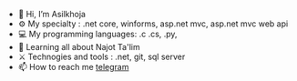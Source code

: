 - 👋 Hi, I’m Asilkhoja
- ⚙️ My specialty : .net core, winforms, asp.net mvc, asp.net mvc web api
- 💻 My programming languages: .c .cs, .py, 
- 🌱 Learning all about Najot Ta'lim
- ⚔️ Technogies and tools : .net, git, sql server
- 📫 How to reach me [telegram]([url](https://t.me/Asilkhoja_Mansurov))

<!---
Asilxoja/Asilxoja is a ✨ special ✨ repository because its `README.md` (this file) appears on your GitHub profile.
You can click the Preview link to take a look at your changes.
--->
